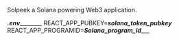 Solpeek a Solana powering Web3 application.

___________________.env___________________________
REACT_APP_PUBKEY=_______solana_token_pubkey_______
REACT_APP_PROGRAMID=_____Solana_program_id________
